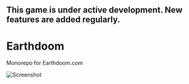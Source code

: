 ## This game is under active development. New features are added regularly. 

# Earthdoom

Monorepo for Earthdoom.com

<img src="https://user-images.githubusercontent.com/45217974/226228415-b84cd98a-767d-4626-9e31-7b1f811a6f9b.png" alt="Screenshot" />
